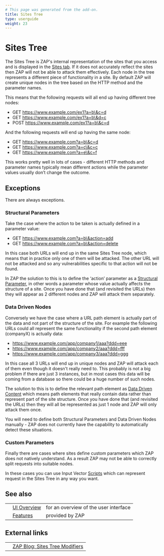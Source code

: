 ```yaml
---
# This page was generated from the add-on.
title: Sites Tree
type: userguide
weight: 23
---
```


# Sites Tree

The Sites Tree is ZAP's internal representation of the sites that you access and is displayed in the [Sites tab](/docs/desktop/ui/tabs/sites/).
If it does not accurately reflect the sites then ZAP will not be able to attack them effectively.
Each node in the tree represents a different piece of functionality in a site.
By default ZAP will create unique nodes in the tree based on the HTTP method and the parameter names.

This means that the following requests will all end up having different tree nodes:

* GET https://www.example.com/ex1?a=b\&c=d
* GET https://www.example.com/ex1?a=b\&d=c
* POST https://www.example.com/ex1?a=b\&c=d

And the following requests will end up having the same node:


* GET https://www.example.com?a=b\&c=d
* GET https://www.example.com?a=c\&c=c
* GET https://www.example.com?a=e\&c=f

This works pretty well in lots of cases - different HTTP methods and parameter names typically mean different actions while the parameter values usually don’t change the outcome.

## Exceptions

There are always exceptions.

### Structural Parameters

Take the case where the action to be taken is actually defined in a parameter value:

* GET https://www.example.com?a=b\&action=add
* GET https://www.example.com?a=b\&action=delete

In this case both URLs will end up in the same Sites Tree node, which means that in practice only one of them will be attacked. The other URL will not be attacked and so any vulnerabilities specific to that action will not be found.

In ZAP the solution to this is to define the ‘action’ parameter as a [Structural Parameter](/docs/desktop/start/features/structparams/),
in other words a parameter whose value actually affects the structure of a site.
Once you have done that (and revisited the URLs) then they will appear as 2 different nodes and ZAP will attack them separately.

### Data Driven Nodes

Conversely we have the case where a URL path element is actually part of the data and not part of the structure of the site. For example the following URLs could all represent the same functionality if the second path element (companyX) is actually data:

* https://www.example.com/app/company1/aaa?ddd=eee
* https://www.example.com/app/company2/aaa?ddd=fff
* https://www.example.com/app/company3/aaa?ddd=ggg

In this case all 3 URLs will end up in unique nodes and ZAP will attack each of them even though it doesn't really need to. This probably is not a big problem if there are just 3 instances, but in most cases this data will be coming from a database so there could be a huge number of such nodes.

The solution to this is to define the relevant path element as [Data Driven Content](/docs/desktop/start/features/ddc/) which means path elements that really contain data rather than represent part of the site structure.
Once you have done that (and revisited the URLs) then they will all be represented as just 1 node and ZAP will only attack them once.

You will need to define both Structural Parameters and Data Driven Nodes manually - ZAP does not currently have the capability to automatically detect these situations.

### Custom Parameters

Finally there are cases where sites define custom parameters which ZAP does not natively understand. As a result ZAP may not be able to correctly split requests into suitable nodes.

In these cases you can use Input Vector [Scripts](/docs/desktop/start/features/scripts/) which can represent request in the Sites Tree in any way you want.

## See also

|   |                                           |                                       |
|---|-------------------------------------------|---------------------------------------|
|   | [UI Overview](/docs/desktop/ui/)          | for an overview of the user interface |
|   | [Features](/docs/desktop/start/features/) | provided by ZAP                       |

## External links

|   |                                                                          |
|---|--------------------------------------------------------------------------|
|   | [ZAP Blog: Sites Tree Modifiers](/blog/2020-09-22-sites-tree-modifiers/) |

